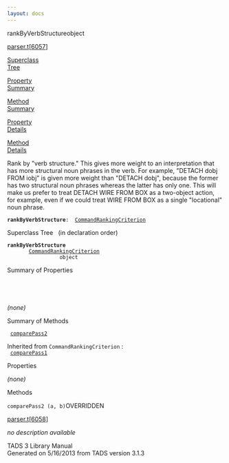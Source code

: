 ```yaml
---
layout: docs
---
```

<span class="title">rankByVerbStructure</span><span class="type">object</span>

[parser.t](../file/parser.t.html)\[[6057](../source/parser.t.html#6057)\]

[Superclass  
Tree](#_SuperClassTree_)

[Property  
Summary](#_PropSummary_)

[Method  
Summary](#_MethodSummary_)

[Property  
Details](#_Properties_)

[Method  
Details](#_Methods_)

<div class="fdesc">

Rank by "verb structure." This gives more weight to an interpretation
that has more structural noun phrases in the verb. For example, "DETACH
dobj FROM iobj" is given more weight than "DETACH dobj", because the
former has two structural noun phrases whereas the latter has only one.
This will make us prefer to treat DETACH WIRE FROM BOX as a two-object
action, for example, even if we could treat WIRE FROM BOX as a single
"locational" noun phrase.

**`rankByVerbStructure`**` :   `[`CommandRankingCriterion`](../object/CommandRankingCriterion.html)

</div>

<span id="_SuperClassTree_"></span>

<div class="mjhd">

<span class="hdln">Superclass Tree</span>   (in declaration order)

</div>

**`rankByVerbStructure`**  
`         `[`CommandRankingCriterion`](../object/CommandRankingCriterion.html)  
`                 object`  
<span id="_PropSummary_"></span>

<div class="mjhd">

<span class="hdln">Summary of Properties</span>  

</div>

` `

` `

*(none)* <span id="_MethodSummary_"></span>

<div class="mjhd">

<span class="hdln">Summary of Methods</span>  

</div>

` `[`comparePass2`](#comparePass2)`  `

Inherited from `CommandRankingCriterion` :  
` `[`comparePass1`](../object/CommandRankingCriterion.html#comparePass1)`  `

<span id="_Properties_"></span>

<div class="mjhd">

<span class="hdln">Properties</span>  

</div>

*(none)* <span id="_Methods_"></span>

<div class="mjhd">

<span class="hdln">Methods</span>  

</div>

<span id="comparePass2"></span>

`comparePass2 (a, b)`<span class="rem">OVERRIDDEN</span>

[parser.t](../file/parser.t.html)\[[6058](../source/parser.t.html#6058)\]

<div class="desc">

*no description available*

</div>

<div class="ftr">

TADS 3 Library Manual  
Generated on 5/16/2013 from TADS version 3.1.3

</div>
